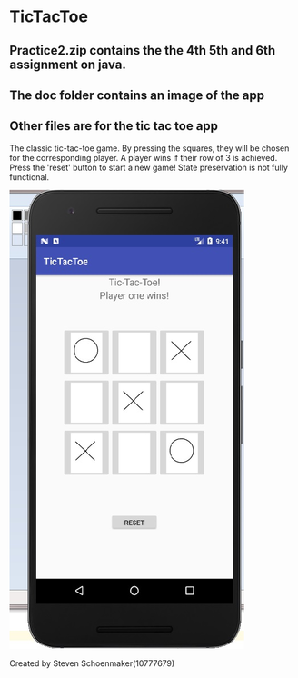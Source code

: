 # TicTacToe

## Practice2.zip contains the the 4th 5th and 6th assignment on java.

## The doc folder contains an image of the app

## Other files are for the tic tac toe app
The classic tic-tac-toe game. By pressing the squares, they will be chosen for the corresponding player. A player wins if their row of 3 is achieved. Press the 'reset' button to start a new game! State preservation is not fully functional.


![alt text](tictactoe_image.jpg " ")


Created by Steven Schoenmaker(10777679)

